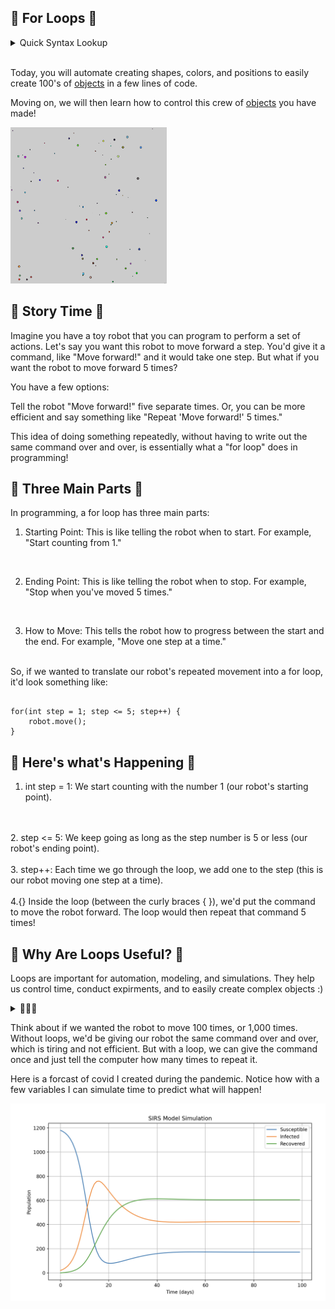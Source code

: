## 💖 For Loops 💖

<details>
<summary>Quick Syntax Lookup</summary>

<pre><code>

// actual code
for(int i = 0; i < 10; i = i ++){
        // do something
}

// start: int i = 0
// condition: i = 10
// step: i = i + 1
</code></pre>


</details>
<br>

Today, you will automate creating shapes, colors, and positions to easily create 100's of <a href="https://en.wikipedia.org/wiki/Object_(computer_science)">objects</a> in a few lines of code.

Moving on, we will then learn how to control this crew of <a href="https://en.wikipedia.org/wiki/Object_(computer_science)">objects</a> you have made!


<img src="objective.png" height="250" width="250">


## 📖 Story Time 📖

Imagine you have a toy robot that you can program to perform a set of actions. Let's say you want this robot to move forward a step. You'd give it a command, like "Move forward!" and it would take one step.
But what if you want the robot to move forward 5 times?

You have a few options:

Tell the robot "Move forward!" five separate times.
Or, you can be more efficient and say something like "Repeat 'Move forward!' 5 times."

This idea of doing something repeatedly, without having to write out the same command over and over, is essentially what a "for loop" does in programming!

## 🧬 Three Main Parts 🧬

In programming, a for loop has three main parts:
<br>

1. Starting Point: This is like telling the robot when to start. For example, "Start counting from 1."
<br>

2. Ending Point: This is like telling the robot when to stop. For example, "Stop when you've moved 5 times."
<br>

3. How to Move: This tells the robot how to progress between the start and the end. For example, "Move one step at a time."
 
<br>
So, if we wanted to translate our robot's repeated movement into a for loop, it'd look something like:

<pre><code>
for(int step = 1; step <= 5; step++) {
    robot.move();
}
</code></pre>

## 🔬 Here's what's Happening 🔬

1. int step = 1: We start counting with the number 1 (our robot's starting point).
<br>
<br>
2. step <= 5: We keep going as long as the step number is 5 or less (our robot's ending point).
<br>
<br>
3. step++: Each time we go through the loop, we add one to the step (this is our robot moving one step at a time).
<br>
<br>
4.{} Inside the loop (between the curly braces { }), we'd put the command to move the robot forward. The loop would then repeat that command 5 times!

## 💖 Why Are Loops Useful? 💖

Loops are important for automation, modeling, and simulations. They help us control time, conduct expirments, and to easily create complex objects :)

<details><summary>🐶🐶🐶</summary> 
Estelle is proud of you!
        
<img src="bark.jpg" height="500" width="400">
</details>

Think about if we wanted the robot to move 100 times, or 1,000 times. Without loops, we'd be giving our robot the same command over and over, which is tiring and not efficient. But with a loop, we can give the command once and just tell the computer how many times to repeat it.

Here is a forcast of covid I created during the pandemic. Notice how with a few variables I can simulate time to predict what will happen!

<img src="model.png">


